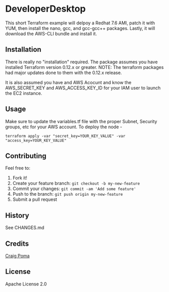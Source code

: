 # DeveloperDesktop

This short Terraform example will delpoy a Redhat 7.6 AMI, patch it with YUM, then install the nano, gcc, and gcc-gcc++ packages. Lastly, it will download the AWS-CLI bundle and install it.

## Installation

There is really no "installation" required. The package assumes you have installed Terraform version 0.12.x or greater. NOTE: The terraform packages had major updates done to them with the 0.12.x release. 

It is also assumed you have and AWS Acocunt and know the AWS_SECRET_KEY and AWS_ACCESS_KEY_ID for your IAM user to launch the EC2 instance.

## Usage
Make sure to update the variables.tf file with the proper Subnet, Security groups, etc for your AWS account.
To deploy the node - 
```
terraform apply -var "secret_key=YOUR_KEY_VALUE" -var "access_key=YOUR_KEY_VALUE"
```

## Contributing
Feel free to:
1. Fork it!
2. Create your feature branch: `git checkout -b my-new-feature`
3. Commit your changes: `git commit -am 'Add some feature'`
4. Push to the branch: `git push origin my-new-feature`
5. Submit a pull request 

## History
See CHANGES.md

## Credits
[Craig Poma](https://github.com/cpoma)

## License
Apache License 2.0

